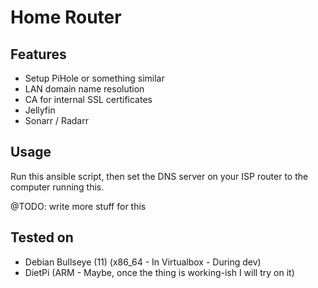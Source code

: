 # Home Router

## Features

- Setup PiHole or something similar
- LAN domain name resolution
- CA for internal SSL certificates
- Jellyfin
- Sonarr / Radarr

## Usage

Run this ansible script, then set the DNS server on your ISP router to the computer running this.

@TODO: write more stuff for this

## Tested on

- Debian Bullseye (11) (x86_64 - In Virtualbox - During dev)
- DietPi (ARM - Maybe, once the thing is working-ish I will try on it)
